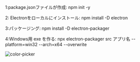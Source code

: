 1:package.jsonファイルが作成:
npm init -y

2: Electronをローカルにインストール:
npm install -D electron

3:パッケージング:
npm install -D electron-packager

4:Windows用 exe を作る:
npx electron-packager src アプリ名 --platform=win32 --arch=x64 --overwrite

![color-picker](https://github.com/K-Zenigata/Color-Picker-Electron/assets/114846454/8a1ffe6c-0615-4428-8f57-3ba808c8c490)


